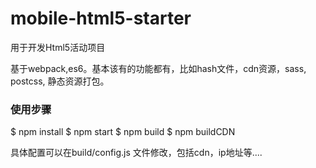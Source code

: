 # mobile-html5-starter
用于开发Html5活动项目

基于webpack,es6。基本该有的功能都有，比如hash文件，cdn资源，sass, postcss, 静态资源打包。


### 使用步骤

  $ npm install
  $ npm start
  $ npm build
  $ npm buildCDN


具体配置可以在build/config.js 文件修改，包括cdn，ip地址等....
